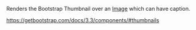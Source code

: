 Renders the Bootstrap Thumbnail over an [Image](~/controls/bootstrap/Image) which can have caption.

<https://getbootstrap.com/docs/3.3/components/#thumbnails>